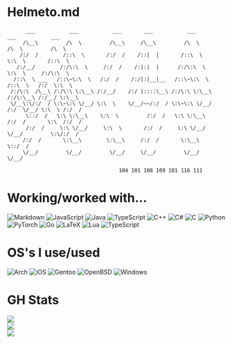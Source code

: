 # Helmeto.md
```
      ___           ___           ___       ___           ___           ___           ___     
     /\__\         /\  \         /\__\     /\__\         /\  \         /\  \         /\  \    
    /:/  /        /::\  \       /:/  /    /::|  |       /::\  \        \:\  \       /::\  \   
   /:/__/        /:/\:\  \     /:/  /    /:|:|  |      /:/\:\  \        \:\  \     /:/\:\  \  
  /::\  \ ___   /::\~\:\  \   /:/  /    /:/|:|__|__   /::\~\:\  \       /::\  \   /:/  \:\  \ 
 /:/\:\  /\__\ /:/\:\ \:\__\ /:/__/    /:/ |::::\__\ /:/\:\ \:\__\     /:/\:\__\ /:/__/ \:\__\
 \/__\:\/:/  / \:\~\:\ \/__/ \:\  \    \/__/~~/:/  / \:\~\:\ \/__/    /:/  \/__/ \:\  \ /:/  /
      \::/  /   \:\ \:\__\    \:\  \         /:/  /   \:\ \:\__\     /:/  /       \:\  /:/  / 
      /:/  /     \:\ \/__/     \:\  \       /:/  /     \:\ \/__/     \/__/         \:\/:/  /  
     /:/  /       \:\__\        \:\__\     /:/  /       \:\__\                      \::/  /   
     \/__/         \/__/         \/__/     \/__/         \/__/                       \/__/    

                                    104 101 108 109 101 116 111
```



# Working/worked with...
![Markdown](https://img.shields.io/badge/markdown-%23000000.svg?style=for-the-badge&logo=markdown&logoColor=white) ![JavaScript](https://img.shields.io/badge/javascript-%23323330.svg?style=for-the-badge&logo=javascript&logoColor=%23F7DF1E) ![Java](https://img.shields.io/badge/java-%23ED8B00.svg?style=for-the-badge&logo=java&logoColor=white) ![TypeScript](https://img.shields.io/badge/typescript-%23007ACC.svg?style=for-the-badge&logo=typescript&logoColor=white) ![C++](https://img.shields.io/badge/c++-%2300599C.svg?style=for-the-badge&logo=c%2B%2B&logoColor=white) ![C#](https://img.shields.io/badge/c%23-%23239120.svg?style=for-the-badge&logo=c-sharp&logoColor=white) ![C](https://img.shields.io/badge/c-%2300599C.svg?style=for-the-badge&logo=c&logoColor=white) ![Python](https://img.shields.io/badge/python-3670A0?style=for-the-badge&logo=python&logoColor=ffdd54) ![PyTorch](https://img.shields.io/badge/PyTorch-%23EE4C2C.svg?style=for-the-badge&logo=PyTorch&logoColor=white) ![Go](https://img.shields.io/badge/go-%2300ADD8.svg?style=for-the-badge&logo=go&logoColor=white) ![LaTeX](https://img.shields.io/badge/latex-%23008080.svg?style=for-the-badge&logo=latex&logoColor=white) ![Lua](https://img.shields.io/badge/lua-%232C2D72.svg?style=for-the-badge&logo=lua&logoColor=white) ![TypeScript](https://img.shields.io/badge/typescript-%23007ACC.svg?style=for-the-badge&logo=typescript&logoColor=white) 

# OS's I use/used
![Arch](https://img.shields.io/badge/Arch%20Linux-1793D1?logo=arch-linux&logoColor=fff&style=for-the-badge) ![iOS](https://img.shields.io/badge/iOS-000000?style=for-the-badge&logo=ios&logoColor=white) ![Gentoo](https://img.shields.io/badge/Gentoo-54487A?style=for-the-badge&logo=gentoo&logoColor=white) ![OpenBSD](https://img.shields.io/badge/-OpenBSD-%23FCC771?style=for-the-badge&logo=openbsd&logoColor=black) ![Windows](https://img.shields.io/badge/Windows-0078D6?style=for-the-badge&logo=windows&logoColor=white)

# GH Stats
![](https://github-readme-stats.vercel.app/api?username=mycpphurts&theme=synthwave&hide_border=false&include_all_commits=true&count_private=true)<br/>
![](https://github-readme-streak-stats.herokuapp.com/?user=mycpphurts&theme=synthwave&hide_border=false)<br/>
![](https://github-readme-stats.vercel.app/api/top-langs/?username=mycpphurts&theme=synthwave&hide_border=false&include_all_commits=true&count_private=true&layout=compact)

